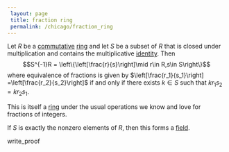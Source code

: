 ```yaml
---
 layout: page
 title: fraction ring
 permalink: /chicago/fraction_ring
---
```


Let $R$ be a [commutative](https://mathgloss.github.io/MathGloss/commutative) [ring](https://mathgloss.github.io/MathGloss/ring) and let $S$ be a subset of $R$ that is closed under multiplication and contains the multiplicative [identity](https://mathgloss.github.io/MathGloss/identity_element). Then $$S^{-1}R = \left\{\left[\frac{r}{s}\right]\mid r\in R,s\in S\right\}$$  where equivalence of fractions is given by $\left[\frac{r_1}{s_1}\right] =\left[\frac{r_2}{s_2}\right]$ if and only if there exists $k \in S$ such that $kr_1s_2 = kr_2s_1$.
 
This is itself a [ring](https://mathgloss.github.io/MathGloss/ring) under the usual operations we know and love for fractions of integers. 
 
If $S$ is exactly the nonzero elements of $R$, then this forms a [field](https://mathgloss.github.io/MathGloss/field).
 
 write_proof 